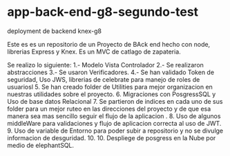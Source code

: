 # app-back-end-g8-segundo-test
deployment de backend knex-g8

Este es es un repositorio de un Proyecto de BAck end hecho con node, librerias Express y Knex. 
Es un MVC  de catlago de zapateria. 

Se realizo lo siguiente: 
1.-  Modelo Vista Controlador
2.- Se realizaron abstracciones
3.- Se usaron Verificadores. 
4.- Se han validado Token de seguridad, Uso JWS, librerias de celebrate para manejo de roles de usuariosl 
5. Se han creado folder de Utilities para mejor organizacion en nuestras utilidades sobre el proyecto. 
6. Migraciones con PosgressSQL y Uso de base datos Relacional
7. Se partieron de indices en cada uno de sus folder para un mejor ruteo en las direcciones del proyecto y de que esa manera sea mas sencillo seguir el flujo de  la aplicacion . 
8. Uso de algunos middleWare para validaciones y flujo de aplicacion correcta al uso de JWT. 
9. Uso de variable de Entorno para poder subir a repositorio y no se divulge informacion de desguridad. 
10. 10. Despliege de posgress en la Nube por medio de elephantSQL. 

